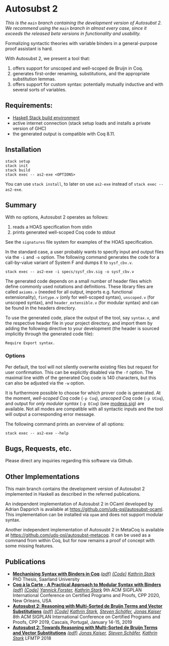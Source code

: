 # Autosubst 2 

*This is the `main` branch containing the development version of Autosubst 2. We recommend using the `main` branch in almost every case, since it exceeds the released beta versions in functionality and usability.*

Formalizing syntactic theories with variable binders in a general-purpose proof assistant is hard.

With Autosubst 2, we present a tool that:

1. offers support for unscoped and well-scoped de Bruijn in Coq.
2. generates first-order renaming, substitutions, and the appropriate substitution lemmas.
3. offers support for custom syntax: potentially mutually inductive and with several sorts of variables.

## Requirements:

- [Haskell Stack build environment](https://docs.haskellstack.org/en/stable/README/ "The Haskell Tool Stack")
- active internet connection (stack setup loads and installs a private version of GHC)
- the generated output is compatible with Coq 8.11.

## Installation

```
stack setup
stack init
stack build
stack exec -- as2-exe <OPTIONS>
```

You can use ```stack install```, to later on use ```as2-exe``` instead of ```stack exec --as2-exe```.

## Summary

With no options, Autosubst 2 operates as follows:

1. reads a HOAS specification from stdin
2. prints generated well-scoped Coq code to stdout

See the ``signatures`` file system for examples of the HOAS specification.

In the standard case, a user probably wants to specify input and output files via the ``-i`` and ``-o`` option. The following command generates the code for a call-by-value variant of System F and dumps it to `sysf_cbv.v`. 

```
stack exec -- as2-exe -i specs/sysf_cbv.sig -o sysf_cbv.v
```

The generated code depends on a small number of header files which define commonly used notations and definitions. These library files are called ``axioms.v`` (needed for all output, imports e.g. functional extensionality), ``fintype.v`` (only for well-scoped syntax),  ``unscoped.v`` (for unscoped syntax), and ``header_extensible.v`` (for modular syntax) and can be found in the headers directory.

To use the generated code, place the output of the tool, say ``syntax.v``,  and the respective header file in your project directory, and import them by adding the following directive to your development (the header is sourced implicitly through the generated code file):

```
Require Export syntax.
```

### Options

Per default, the tool will not silently overwrite existing files but request for user confirmation. This can be explicitly disabled via the ``-f`` option. The maximal line width of the generated Coq code is 140 characters, but this can also be adjusted via the ``-w`` option.

It is furthermore possible to choose for which prover code is generated.
At the moment, *well-scoped Coq* code (``-p Coq``), *unscoped Coq* code (``-p UCoq``), and output for *only modular syntax* (``-p ECoq``) (see [modexp.sig](signatures/modexp.sig)) are available.
Not all modes are compatible with all syntactic inputs and the tool will output a corresponding error message.

The following command prints an overview of all options:

```
stack exec -- as2-exe --help
```

## Bugs, Requests, etc.

Please direct any inquiries regarding this software via Github.

## Other Implementations 
This main branch contains the development version of Autosubst 2 implemented in Haskell as described in the referred publications. 

An independent implementation of Autosubst 2 in OCaml developed by Adrian Dapprich is available at https://github.com/uds-psl/autosubst-ocaml. This implementation can be installed via ``opam`` and does not support modular syntax.

Another independent implementation of Autosusbt 2 in MetaCoq is available at https://github.com/uds-psl/autosubst-metacoq. It can be used as a command from within Coq, but for now remains a proof of concept with some missing features.

## Publications

- **[Mechanising Syntax with Binders in Coq](https://www.ps.uni-saarland.de/Publications/details/Stark:2020:Mechanising.html)**  [*(pdf)*](https://www.ps.uni-saarland.de/Publications/documents/Stark_2020_Mechanising.pdf) [*(Code)*](https://github.com/uds-psl/autosubst2/tree/v0.2-beta)
  *[Kathrin Stark](https://www.ps.uni-saarland.de/Publications/list/Kathrin_Stark.html)*
  PhD Thesis, Saarland University
- **[Coq à la Carte - A Practical Approach to Modular Syntax with Binders](https://www.ps.uni-saarland.de/Publications/details/ForsterStark:2020:Coq.html)**  [*(pdf)*](https://www.ps.uni-saarland.de/Publications/documents/ForsterStark_2020_Coq.pdf) [*(Code)*](https://github.com/uds-psl/coq-a-la-carte-cpp20)
  *[Yannick Forster](https://www.ps.uni-saarland.de/Publications/list/Yannick_Forster.html), [Kathrin Stark](https://www.ps.uni-saarland.de/Publications/list/Kathrin_Stark.html)*
  9th ACM SIGPLAN International Conference on Certified Programs and Proofs, CPP 2020, New Orleans, USA
- **[Autosubst 2: Reasoning with Multi-Sorted de Bruijn Terms and Vector Substitutions](https://www.ps.uni-saarland.de/Publications/details/StarkEtAl:2018:Autosubst-2:.html)**  [*(pdf)*](https://www.ps.uni-saarland.de/Publications/documents/StarkEtAl_2018_Autosubst-2_.pdf) [*(Code)*](https://github.com/uds-psl/autosubst2/tree/v0.1-beta)
  *[Kathrin Stark](https://www.ps.uni-saarland.de/Publications/list/Kathrin_Stark.html), [Steven Schäfer](https://www.ps.uni-saarland.de/Publications/list/Steven_Schäfer.html), [Jonas Kaiser](https://www.ps.uni-saarland.de/Publications/list/Jonas_Kaiser.html)* 
  8th ACM SIGPLAN International Conference on Certified Programs and Proofs, CPP 2019, Cascais, Portugal, January 14-15, 2019
- **[Autosubst 2: Towards Reasoning with Multi-Sorted de Bruijn Terms and Vector Substitutions](https://www.ps.uni-saarland.de/Publications/details/KaiserSchaeferStark:2017:Autosubst-2:.html)** [*(pdf)*](https://www.ps.uni-saarland.de/Publications/documents/KaiserSchaeferStark_2017_Autosubst-2_.pdf)
  *[Jonas Kaiser](https://www.ps.uni-saarland.de/Publications/list/Jonas_Kaiser.html), [Steven Schäfer](https://www.ps.uni-saarland.de/Publications/list/Steven_Schäfer.html), [Kathrin Stark](https://www.ps.uni-saarland.de/Publications/list/Kathrin_Stark.html)*
  LFMTP 2018
